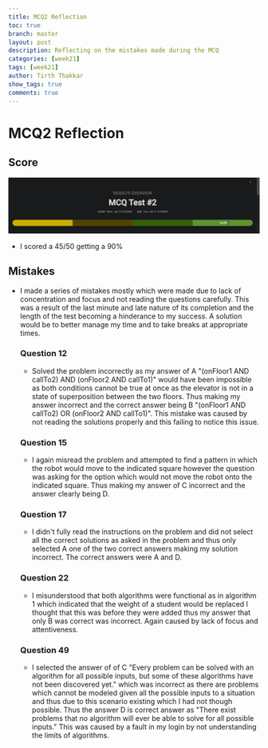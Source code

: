 ```yaml
---
title: MCQ2 Reflection
toc: true
branch: master
layout: post
description: Reflecting on the mistakes made during the MCQ
categories: [week21]
tags: [week21]
author: Tirth Thakkar
show_tags: true
comments: true
---
```

# MCQ2 Reflection

## Score
![MCQ Score](https://github.com/Tirth-Thakkar/APCSP-Blog/blob/master/images/MCQ2.png?raw=true)
- I scored a 45/50 getting a 90% 

## Mistakes
- I made a series of mistakes mostly which were made due to lack of concentration and focus and not reading the questions carefully. This was a result of the last minute and late nature of its completion and the length of the test becoming a hinderance to my success. A solution would be to better manage my time and to take breaks at appropriate times.
    
    ### Question 12
    - Solved the problem incorrectly as my answer of A "(onFloor1 AND callTo2) AND (onFloor2 AND callTo1)" would have been impossible as both conditions cannot be true at once as the elevator is not in a state of superposition between the two floors. Thus making my answer incorrect and the correct answer being B "(onFloor1 AND callTo2) OR (onFloor2 AND callTo1)". This mistake was caused by not reading the solutions properly and this failing to notice this issue. 

    ### Question 15
    - I again misread the problem and attempted to find a pattern in which the robot would move to the indicated square however the question was asking for the option which would not move the robot onto the indicated square. Thus making my answer of C incorrect and the answer clearly being D.

    ### Question 17
    - I didn't fully read the instructions on the problem and did not select all the correct solutions as asked in the problem and thus only selected A one of the two correct answers making my solution incorrect. The correct answers were A and D.
    
    ### Question 22
    - I misunderstood that both algorithms were functional as in algorithm 1 which indicated that the weight of a student would be replaced I thought that this was before they were added thus my answer that only B was correct was incorrect. Again caused by lack of focus and attentiveness.

    ### Question 49
    - I selected the answer of of C "Every problem can be solved with an algorithm for all possible inputs, but some of these algorithms have not been discovered yet." which was incorrect as there are problems which cannot be modeled given all the possible inputs to a situation and thus due to this scenario existing which I had not though possible. Thus the answer D is correct answer as "There exist problems that no algorithm will ever be able to solve for all possible inputs." This was caused by a fault in my login by not understanding the limits of algorithms. 

